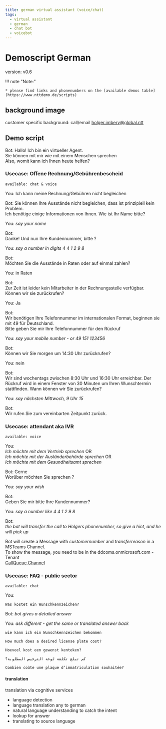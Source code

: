 ```yaml
---
title: german virtual assistant (voice/chat)
tags:
  - virtual assistant
  - german
  - chat bot
  - voicebot
---
```


# Demoscript German
version: v0.6

!!! note "Note:"

    * please find links and phonenumbers on the [available demos table](https://www.nttdemo.de/scripts)

## background image
customer specific background: call/email holger.imbery@global.ntt

## Demo script
Bot:
Hallo! Ich bin ein virtueller Agent.   
Sie können mit mir wie mit einem Menschen sprechen   
Also, womit kann ich Ihnen heute helfen?   


### Usecase: Offene Rechnung/Gebührenbescheid
```available: chat & voice```

You: Ich kann meine Rechnung/Gebühren nicht begleichen   

Bot:
Sie können Ihre Ausstände nicht begleichen, dass ist prinzipiell kein Problem.   
Ich benötige einige Informationen von Ihnen. Wie ist Ihr Name bitte?   

You: *say your name*   

Bot:   
Danke! Und nun Ihre Kundennummer, bitte ?   

You: *say a number in digits 4 4 1 2 9 8*

Bot:   
Möchten Sie die Ausstände in Raten oder auf einmal zahlen?   

You: in Raten   

Bot:   
Zur Zeit ist leider kein Mitarbeiter in der Rechnungsstelle verfügbar.   
Können wir sie zurückrufen?   

You: Ja   

Bot:    
Wir benötigen Ihre Telefonnummer im internationalen Format, beginnen sie mit 49 für Deutschland.    
Bitte geben Sie mir Ihre Telefonnummer für den Rückruf   

You: *say your mobile number - or 49 151 123456*   

Bot:   
Können wir Sie morgen um 14:30 Uhr zurückrufen?   

You: nein   

Bot:   
Wir sind wochentags zwischen 8:30 Uhr und 16:30 Uhr erreichbar. Der Rückruf wird in einem Fenster
von 30 Minuten um Ihren Wunschtermin stattfinden. Wann können wir Sie zurückrufen?   

You:  *say nächsten Mittwoch, 9 Uhr 15*

Bot:   
Wir rufen Sie zum vereinbarten Zeitpunkt zurück.      

### Usecase: attendant aka IVR
```available: voice```

You:   
*Ich möchte mit dem Vertrieb sprechen* OR   
*Ich möchte mit der Ausländerbehörde sprechen*  OR   
*Ich möchte mit dem Gesundheitsamt sprechen*   


Bot:
Gerne   
Worüber möchten Sie sprechen ?   

You: *say your wish*

Bot:   
Geben Sie mir bitte Ihre Kundennummer?   

You: *say a number like 4 4 1 2 9 8*

Bot:   
*the bot will transfer the call to Holgers phonenumber, so give a hint, and he will pick up*   

Bot will create a Message with *customernumber* and *transferreason* in a MSTeams Channel.   
To show the message, you need to be in the ddcoms.onmicrosoft.com - Tenant   
[CallQueue Channel](https://teams.microsoft.com/l/channel/19%3a3aaf05d19a9f487db702586ce12977e6%40thread.tacv2/CallQueue?groupId=5c9297ab-bb81-48f5-869a-0bb06d597eb4&tenantId=81814973-9a47-4fb4-8feb-139dcaef5bc8)
 


### Usecase: FAQ - public sector
```available: chat ```

You:  
```
Was kostet ein Wunschkennzeichen?    
```

Bot: *bot gives a detailed answer*

You: *ask different - get the same or translated answer back*
```
wie kann ich ein Wunschkennzeichen bekommen
```
```
How much does a desired license plate cost?
```
```
Hoeveel kost een gewenst kenteken?
```
```
كم تبلغ تكلفة لوحة الترخيص المطلوبة؟
```
```
Combien coûte une plaque d’immatriculation souhaitée?
```

#### translation 
translation via cognitive services

   * language detection
   * language translation any to german
   * natural language understanding to catch the intent
   * lookup for answer
   * translating to source language

